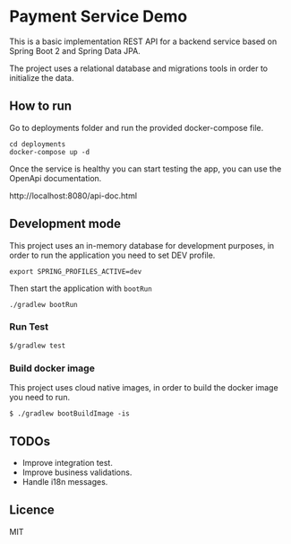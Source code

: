 # Payment Service Demo

This is a basic implementation REST API for a backend service based on Spring Boot 2 and Spring Data JPA.

The project uses a relational database and migrations tools in order to initialize the data. 

## How to run

Go to deployments folder and run the provided docker-compose file.
```
cd deployments
docker-compose up -d
```

Once the service is healthy you can start testing the app, you can use the OpenApi documentation.

http://localhost:8080/api-doc.html

## Development mode

This project uses an in-memory database for development purposes, in order to run the application you need to set DEV profile.
```
export SPRING_PROFILES_ACTIVE=dev
```
Then start the application with `bootRun`
```
./gradlew bootRun
```

### Run Test
```
$/gradlew test
```

### Build docker image

This project uses cloud native images, in order to build the docker image you need to run.
```
$ ./gradlew bootBuildImage -is
```

## TODOs
- Improve integration test.
- Improve business validations.
- Handle i18n messages.

## Licence
MIT
